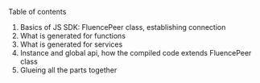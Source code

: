 Table of contents

1. Basics of JS SDK: FluencePeer class, establishing connection
1. What is generated for functions
2. What is generated for services 
3. Instance and global api, how the compiled code extends FluencePeer class
4. Glueing all the parts together